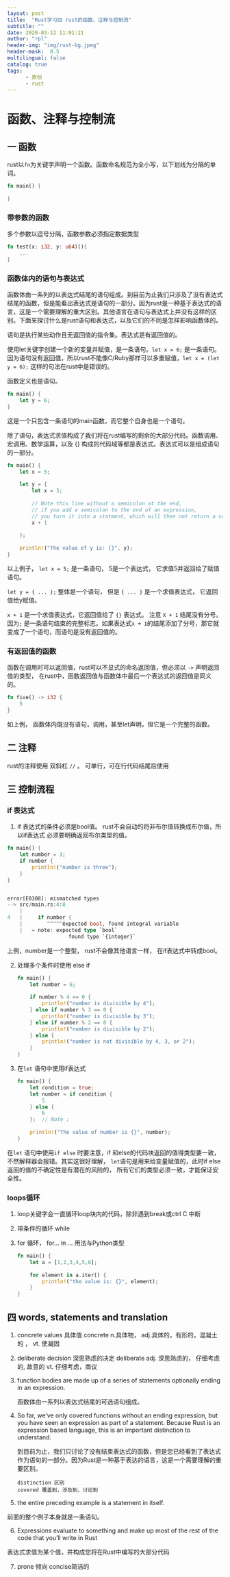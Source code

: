 ```yaml
---
layout: post
title:  "Rust学习四 rust的函数、注释与控制流"
subtitle: ""
date: 2020-03-12 11:01:21
author: "rpl"
header-img: "img/rust-bg.jpeg"
header-mask:  0.5
multilingual: false
catalog: true
tags:
      - 原创
      - rust
---
```


# 函数、注释与控制流


## 一 函数

rust以<code>fn</code>为关键字声明一个函数。函数命名规范为全小写，以下划线为分隔的单词。

```rust
fn main() {
    
}
```



### 带参数的函数

多个参数以逗号分隔，函数参数必须指定数据类型

```rust
fn test(x: i32, y: u64)(){
    ...
}
```



### 函数体内的语句与表达式

函数体由一系列的以表达式结尾的语句组成。到目前为止我们只涉及了没有表达式结尾的函数，但是能看出表达式是语句的一部分。因为rust是一种基于表达式的语言，这是一个需要理解的重大区别。其他语言在语句与表达式上并没有这样的区别。下面来探讨什么是rust语句和表达式，以及它们的不同是怎样影响函数体的。



语句是执行某些动作且无返回值的指令集。表达式是有返回值的。



使用let关键字创建一个新的变量并赋值，是一条语句。`let x = 6;`  是一条语句。因为语句没有返回值，所以rust不能像C/Ruby那样可以多重赋值，`let x = (let y = 6);` 这样的句法在rust中是错误的。



函数定义也是语句。

```rust
fn main() {
    let y = 6;
}
```

这是一个只包含一条语句的main函数，而它整个自身也是一个语句。



除了语句，表达式求值构成了我们将在rust编写的剩余的大部分代码。函数调用、宏调用、数学运算，以及 {} 构成的代码域等都是表达式。表达式可以是组成语句的一部分。

```rust
fn main() {
    let x = 5; 
    
    let y = {  
        let x = 3;  
        
        // Note this line without a semicolon at the end, 
        // if you add a semicolon to the end of an expression, 
        // you turn it into a statment, which will then not return a value.
        x + 1 
        	  
    };
    
    println!("The value of y is: {}", y);
}
```

以上例子， `let x = 5;` 是一条语句， 5是一个表达式， 它求值5并返回给了赋值语句。

`let y = { ... };` 整体是一个语句， 但是 `{ ... }` 是一个求值表达式， 它返回值给y赋值。

`x + 1` 是一个求值表达式，它返回值给了 `{}` 表达式。 注意 `X + 1` 结尾没有分号。因为`;` 是一条语句结束的完整标志。如果表达式`x + 1`的结尾添加了分号，那它就变成了一个语句，而语句是没有返回值的。



### 有返回值的函数 

函数在调用时可以返回值，rust可以不显式的命名返回值，但必须以 `->` 声明返回值的类型， 在rust中，函数返回值与函数体中最后一个表达式的返回值是同义的。

```rust
fn five() -> i32 {
	5
}
```

如上例， 函数体内既没有语句，调用，甚至let声明，但它是一个完整的函数。



## 二 注释

rust的注释使用 双斜杠 `//` 。  可单行，可在行代码结尾后使用





## 三 控制流程

### if 表达式

1. if 表达式的条件必须是bool值。 rust不会自动的将非布尔值转换成布尔值，所以if表达式 必须要明确返回布尔类型的值。

```rust
fn main() {
    let number = 3; 
    if number {
        println!("number is three");
    }
}


error[E0308]: mismatched types  
--> src/main.rs:4:8
	| 
4 	|     if number {
    |        ^^^^^êxpected bool, found integral variable
    |   = note: expected type `bool`
    				found type `{integer}`
```

上例，number是一个整型， rust不会像其他语言一样， 在if表达式中转成bool。



2. 处理多个条件时使用 else if

   ```rust
   fn main() {
       let number = 6;
       
       if number % 4 == 0 {
           println!("number is divisible by 4");
       } else if number % 3 == 0 {
           println!("number is divisible by 3");
       } else if number % 2 == 0 {
           println!("number is divisible by 2");
       } else {
           println!("number is not divisible by 4, 3, or 2");
       }
   }
   
   ```

   

3. 在`let` 语句中使用if表达式

   ```rust
   fn main() {
       let condition = true;
       let number = if condition {
           5
       } else {
           6
       };  // Note ;
       
       println!("The value of number is {}", number);
   }
   ```

在`let` 语句中使用`if else` 时要注意，if 和else的代码块返回的值得类型要一致，不然解释器会报错。其实这很好理解， `let`语句是用来给变量赋值的，此时if else 返回的值的不确定性是有潜在的风险的， 所有它们的类型必须一致，才能保证安全性。





### loops循环

1. loop关键字会一直循环loop块内的代码，除非遇到break或ctrl C 中断

2. 带条件的循环 while

3. for 循环，  for... in ... 用法与Python类型

   ```rust
   fn main() {
       let a = [1,2,3,4,5,6];
       
       for element in a.iter() {
           println!("the value is: {}", element);
       }
   }
   ```

   





## 四 words,  statements and translation

1. concrete values 具体值  concrete n.具体物， adj.具体的，有形的，混凝土的 ，  vt. 使凝固

   

2. deliberate decision  深思熟虑的决定  deliberate   adj. 深思熟虑的， 仔细考虑的, 故意的  vt. 仔细考虑，商议



3. function bodies are made up of a series of statements optionally ending in an expression.

	函数体由一系列以表达式结尾的可选语句组成。



4. So far, we’ve only covered functions without an ending expression, but you have seen an expression as part of a statement. Because Rust is an expression based language, this is an important distinction to understand.

	到目前为止，我们只讨论了没有结束表达式的函数，但是您已经看到了表达式作为语句的一部分。因为Rust是一种基于表达的语言，这是一个需要理解的重要区别。
	```
   distinction 区别    
   covered 覆盖到，涉及到，讨论到
   ```




5. the entire preceding example is a statement in itself.

  前面的整个例子本身就是一条语句。



6. Expressions evaluate to something and make up most of the rest of the code that you’ll write in Rust

  表达式求值为某个值，并构成您将在Rust中编写的大部分代码

  

7. prone 倾向    concise简洁的